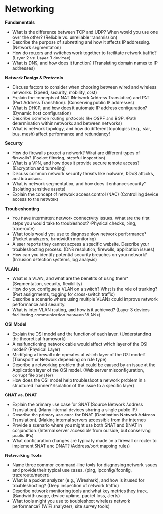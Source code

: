 # Networking

**Fundamentals**

* What is the difference between TCP and UDP? When would you use one over the other? (Reliable vs. unreliable transmission)
* Describe the purpose of subnetting and how it affects IP addressing. (Network segmentation)
* How do routers and switches work together to facilitate network traffic? (Layer 2 vs. Layer 3 devices)
* What is DNS, and how does it function? (Translating domain names to IP addresses)

**Network Design & Protocols**

* Discuss factors to consider when choosing between wired and wireless networks. (Speed, security, mobility, cost)
* Explain the concepts of NAT (Network Address Translation) and PAT (Port Address Translation). (Conserving public IP addresses)
* What is DHCP, and how does it automate IP address configuration? (Dynamic host configuration)
* Describe common routing protocols like OSPF and BGP. (Path determination within networks and between networks)
* What is network topology, and how do different topologies (e.g., star, bus, mesh) affect performance and redundancy?

**Security**

* How do firewalls protect a network? What are different types of firewalls? (Packet filtering, stateful inspection)
* What is a VPN, and how does it provide secure remote access? (Encryption and tunneling)
* Discuss common network security threats like malware, DDoS attacks, and intrusions.
* What is network segmentation, and how does it enhance security? (Isolating sensitive assets)
* Explain the concept of network access control (NAC) (Controlling device access to the network)

**Troubleshooting**

* You have intermittent network connectivity issues. What are the first steps you would take to troubleshoot? (Physical checks, ping, traceroute)
* What tools would you use to diagnose slow network performance? (Packet analyzers, bandwidth monitoring)
* A user reports they cannot access a specific website. Describe your troubleshooting process. (DNS resolution, firewalls, application issues)
* How can you identify potential security breaches on your network? (Intrusion detection systems, log analysis)

**VLANs**

* What is a VLAN, and what are the benefits of using them? (Segmentation, security, flexibility)
* How do you configure a VLAN on a switch? What is the role of trunking? (Port assignments, tagging for cross-switch traffic)
* Describe a scenario where using multiple VLANs could improve network performance and security.
* What is inter-VLAN routing, and how is it achieved? (Layer 3 devices facilitating communication between VLANs) 

**OSI Model**

* Explain the OSI model and the function of each layer. (Understanding the theoretical framework)
* A malfunctioning network cable would affect which layer of the OSI model? (Physical Layer)
* Modifying a firewall rule operates at which layer of the OSI model? (Transport or Network depending on rule type)
* Describe a networking problem that could be caused by an issue at the Application layer of the OSI model. (Web server misconfiguration, corrupt file transfer)
* How does the OSI model help troubleshoot a network problem in a structured manner? (Isolation of the issue to a specific layer)

**SNAT vs. DNAT**

* Explain the primary use case for SNAT (Source Network Address Translation). (Many internal devices sharing a single public IP)
* Describe the primary use case for DNAT (Destination Network Address Translation). (Making internal servers accessible from the internet)
* Provide a scenario where you might use both SNAT and DNAT in conjunction. (Internal server accessible from outside, but conserving public IPs)
* What configuration changes are typically made on a firewall or router to implement SNAT and DNAT? (Address/port mapping rules)

**Networking Tools**

* Name three common command-line tools for diagnosing network issues and provide their typical use cases. (ping, ipconfig/ifconfig, traceroute/tracert)
* What is a packet analyzer (e.g., Wireshark), and how is it used for troubleshooting? (Deep inspection of network traffic)
* Describe network monitoring tools and what key metrics they track. (Bandwidth usage, device uptime, packet loss, alerts) 
* What tools might you use to troubleshoot wireless network performance? (WiFi analyzers, site survey tools)


